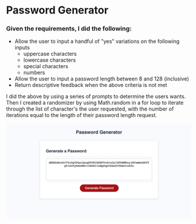 # Password Generator

### Given the requirements, I did the following:

* Allow the user to input a handful of "yes" variations on the following inputs
     * uppercase characters
     * lowercase characters
     * special characters
     * numbers
* Allow the user to input a password length between 8 and 128 (inclusive)
* Return descriptive feedback when the above criteria is not met


I did the above by using a series of prompts to determine the users wants. Then I created a randomizer by using Math.random in a for loop to iterate through the list of character's the user requested, with the number of iterations equal to the length of their password length request.


![Image](./assets/images/passwordGenerator.png)